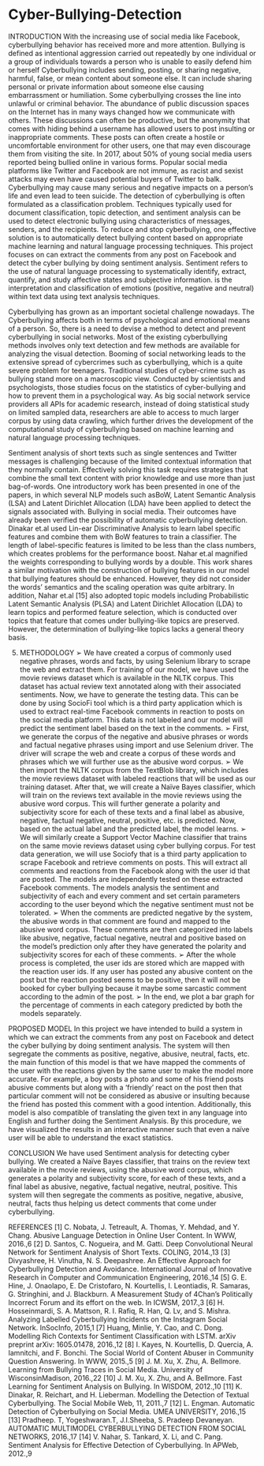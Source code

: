 # Cyber-Bullying-Detection

INTRODUCTION
With the increasing use of social media like Facebook, cyberbullying behavior has received
more and more attention. Bullying is defined as intentional aggression carried out repeatedly by
one individual or a group of individuals towards a person who is unable to easily defend him or
herself Cyberbullying includes sending, posting, or sharing negative, harmful, false, or mean
content about someone else. It can include sharing personal or private information about
someone else causing embarrassment or humiliation. Some cyberbullying crosses the line into
unlawful or criminal behavior. The abundance of public discussion spaces on the Internet has in
many ways changed how we communicate with others. These discussions can often be
productive, but the anonymity that comes with hiding behind a username has allowed users to
post insulting or inappropriate comments. These posts can often create a hostile or
uncomfortable environment for other users, one that may even discourage them from visiting the
site. In 2017, about 50% of young social media users reported being bullied online in various
forms. Popular social media platforms like Twitter and Facebook are not immune, as racist and
sexist attacks may even have caused potential buyers of Twitter to balk.
Cyberbullying may cause many serious and negative impacts on a person’s life and even lead
to teen suicide. The detection of cyberbullying is often formulated as a classification problem.
Techniques typically used for document classification, topic detection, and sentiment analysis
can be used to detect electronic bullying using characteristics of messages, senders, and the
recipients. To reduce and stop cyberbullying, one effective solution is to automatically detect
bullying content based on appropriate machine learning and natural language processing
techniques.
This project focuses on can extract the comments from any post on Facebook and detect the
cyber bullying by doing sentiment analysis. Sentiment refers to the use of natural language
processing to systematically identify, extract, quantify, and study affective states and
subjective information. is the interpretation and classification of emotions (positive, negative
and neutral) within text data using text analysis techniques.

Cyberbullying has grown as an important societal challenge nowadays. The Cyberbullying
affects both in terms of psychological and emotional means of a person. So, there is a need to
devise a method to detect and prevent cyberbullying in social networks. Most of the existing
cyberbullying methods involves only text detection and few methods are available for analyzing
the visual detection.
Booming of social networking leads to the extensive spread of cybercrimes such as
cyberbullying, which is a quite severe problem for teenagers. Traditional studies of cyber-crime
such as bullying stand more on a macroscopic view. Conducted by scientists and psychologists,
those studies focus on the statistics of cyber-bullying and how to prevent them in a psychological
way. As big social network service providers all APIs for academic research, instead of doing
statistical study on limited sampled data, researchers are able to access to much larger corpus by
using data crawling, which further drives the development of the computational study of
cyberbullying based on machine learning and natural language processing techniques.

Sentiment analysis of short texts such as single sentences and Twitter messages is challenging
because of the limited contextual information that they normally contain. Effectively solving this
task requires strategies that combine the small text content with prior knowledge and use more than
just bag-of-words. One introductory work has been presented in one of the papers, in which several
NLP models such asBoW, Latent Semantic Analysis (LSA) and Latent Dirichlet Allocation (LDA)
have been applied to detect the signals associated with. Bullying in social
media. Their outcomes have already been verified the possibility of automatic cyberbullying
detection. Dinakar et.al used Lin-ear Discriminative Analysis to learn label specific features and
combine them with BoW features to train a classifier. The length of label-specific features is limited
to be less than the class numbers, which creates problems for the performance boost. Nahar et.al
magnified the weights corresponding to bullying words by a double. This work shares a similar
motivation with the construction of bullying features in our model that bullying features should be
enhanced. However, they did not consider the words’ semantics and the scaling operation was quite
arbitrary. In addition, Nahar et.al [15] also adopted topic models including Probabilistic Latent
Semantic Analysis (PLSA) and Latent Dirichlet Allocation (LDA) to learn
topics and performed feature selection, which is conducted over topics that feature that
comes under bullying-like topics are preserved. However, the determination of bullying-like
topics lacks a general theory basis.

5. METHODOLOGY
➢ We have created a corpus of commonly used negative phrases, words and facts, by using
Selenium library to scrape the web and extract them. For training of our model, we have
used the movie reviews dataset which is available in the NLTK corpus. This dataset has
actual review text annotated along with their associated sentiments. Now, we have to
generate the testing data. This can be done by using SocioFi tool which is a third party
application which is used to extract real-time Facebook comments in reaction to posts on
the social media platform. This data is not labeled and our model will predict the
sentiment label based on the text in the comments.
➢ First, we generate the corpus of the negative and abusive phrases or words and factual
negative phrases using import and use Selenium driver. The driver will scrape the web
and create a corpus of these words and phrases which we will further use as the
abusive word corpus.
➢ We then import the NLTK corpus from the TextBlob library, which includes the movie
reviews dataset with labeled reactions that will be used as our training dataset. After that,
we will create a Naïve Bayes classifier, which will train on the reviews text available in
the movie reviews using the abusive word corpus. This will further generate a polarity
and subjectivity score for each of these texts and a final label as abusive, negative,
factual negative, neutral, positive, etc. is predicted. Now, based on the actual label and
the predicted label, the model learns.
➢ We will similarly create a Support Vector Machine classifier that trains on the same
movie reviews dataset using cyber bullying corpus. For test data generation, we will use
Sociofy that is a third party application to scrape Facebook and retrieve comments on
posts. This will extract all comments and reactions from the Facebook along with the
user id that are posted. The models are independently tested on these extracted Facebook 
comments. The models analysis the sentiment and subjectivity of each and every
comment and set certain parameters according to the user beyond which the negative
sentiment must not be tolerated.
➢ When the comments are predicted negative by the system, the abusive words in that
comment are found and mapped to the abusive word corpus. These comments are then
categorized into labels like abusive, negative, factual negative, neutral and positive
based on the model’s prediction only after they have generated the polarity and
subjectivity scores for each of these comments.
➢ After the whole process is completed, the user ids are stored which are mapped with
the reaction user ids. If any user has posted any abusive content on the post but the
reaction posted seems to be positive, then it will not be booked for cyber bullying
because it maybe some sarcastic comment according to the admin of the post.
➢ In the end, we plot a bar graph for the percentage of comments in each category
predicted by both the models separately.

PROPOSED MODEL
In this project we have intended to build a system in which we can extract the comments
from any post on Facebook and detect the cyber bullying by doing sentiment analysis. The
system will then segregate the comments as positive, negative, abusive, neutral, facts, etc. the
main function of this model is that we have mapped the comments of the user with the
reactions given by the same user to make the model more accurate.
For example, a boy posts a photo and some of his friend posts abusive comments but along
with a ‘friendly’ react on the post then that particular comment will not be considered as
abusive or insulting because the friend has posted this comment with a good intention.
Additionally, this model is also compatible of translating the given text in any language into
English and further doing the Sentiment Analysis. By this procedure, we have visualized
the results in an interactive manner such that even a naïve user will be able to understand
the exact statistics.

CONCLUSION
We have used Sentiment analysis for detecting cyber bullying. We created a Naïve Bayes
classifier, that trains on the review text available in the movie reviews, using the abusive word
corpus, which generates a polarity and subjectivity score, for each of these texts, and a final label
as abusive, negative, factual negative, neutral, positive. This system will then segregate the
comments as positive, negative, abusive, neutral, facts thus helping us detect comments that
come under cyberbullying.

REFERENCES
[1] C. Nobata, J. Tetreault, A. Thomas, Y. Mehdad, and Y. Chang. Abusive Language Detection in Online
User Content. In WWW, 2016.,6
[2] D. Santos, C. Nogueira, and M. Gatti. Deep Convolutional Neural Network for Sentiment Analysis of
Short Texts. COLING, 2014.,13
[3] Divyashree, H. Vinutha, N. S. Deepashree. An Effective Approach for Cyberbullying Detection and
Avoidance. International Journal of Innovative Research in Computer and Communication Engineering,
2016.,14
[5] G. E. Hine, J. Onaolapo, E. De Cristofaro, N. Kourtellis, I. Leontiadis, R. Samaras, G. Stringhini, and J.
Blackburn. A Measurement Study of 4Chan’s Politically Incorrect Forum and its effort on the web. In
ICWSM, 2017.,3
[6] H. Hosseinmardi, S. A. Mattson, R. I. Rafiq, R. Han, Q. Lv, and S. Mishra. Analyzing Labelled
Cyberbullying Incidents on the Instagram Social Network. InSocInfo, 2015,1
[7] Huang, Minlie, Y. Cao, and C. Dong. Modelling Rich Contexts for Sentiment Classification with LSTM.
arXiv preprint arXiv: 1605.01478, 2016.,12
[8] I. Kayes, N. Kourtellis, D. Quercia, A. Iamnitchi, and F. Bonchi. The Social World of Content Abuser in
Community Question Answering. In WWW, 2015.,5
[9] J. M. Xu, X. Zhu, A. Bellmore. Learning from Bullying Traces in Social Media. University of WisconsinMadison, 2016.,22 [10] J. M. Xu, X. Zhu, and A. Bellmore. Fast Learning for Sentiment Analysis on
Bullying. In WISDOM, 2012.,10
[11] K. Dinakar, R. Reichart, and H. Lieberman. Modelling the Detection of Textual Cyberbullying. The
Social Mobile Web, 11, 2011.,7
[12] L. Engman. Automatic Detection of Cyberbullying on Social Media. UMEA UNIVERSITY, 2016.,15
[13] Pradheep. T, Yogeshwaran.T, J.I.Sheeba, S. Pradeep Devaneyan. AUTOMATIC MULTIMODEL
CYBERBULLYING DETECTION FROM SOCIAL NETWORKS, 2016.,17
[14] V. Nahar, S. Tankard, X. Li, and C. Pang. Sentiment Analysis for Effective Detection of Cyberbullying.
In APWeb, 2012.,9
